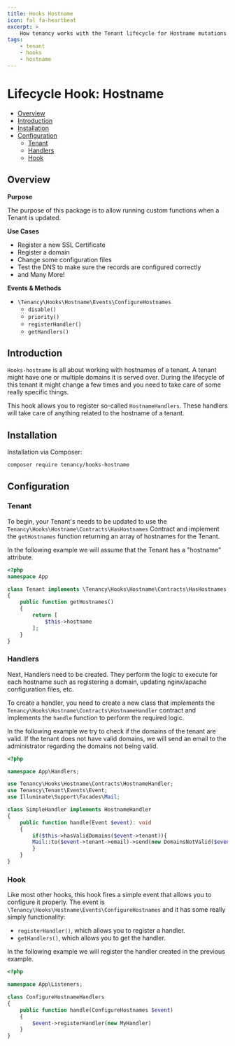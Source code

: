 ```yaml
---
title: Hooks Hostname
icon: fal fa-heartbeat
excerpt: >
    How tenancy works with the Tenant lifecycle for Hostname mutations.
tags:
    - tenant
    - hooks
    - hostname
---
```


# Lifecycle Hook: Hostname

- [Overview](#overview)
- [Introduction](#introduction)
- [Installation](#installation)
- [Configuration](#configuration)
  - [Tenant](#tenant)
  - [Handlers](#handlers)
  - [Hook](#hook)

## Overview

**Purpose**

The purpose of this package is to allow running custom functions when a Tenant is updated.

**Use Cases**

- Register a new SSL Certificate
- Register a domain
- Change some configuration files
- Test the DNS to make sure the records are configured correctly
- and Many More!

**Events & Methods**

- `\Tenancy\Hooks\Hostname\Events\ConfigureHostnames`
  - `disable()`
  - `priority()`
  - `registerHandler()` 
  - `getHandlers()`

## Introduction

`Hooks-hostname` is all about working with hostnames of a tenant. A tenant might have one or multiple domains it is served over. During the lifecycle of this tenant it might change a few times and you need to take care of some really specific things.

This hook allows you to register so-called `HostnameHandlers`. These handlers will take care of anything related to the hostname of a tenant. 
## Installation
Installation via Composer:
```
composer require tenancy/hooks-hostname
```

## Configuration
### Tenant

To begin, your Tenant's needs to be updated to use the `Tenancy\Hooks\Hostname\Contracts\HasHostnames` Contract and implement the `getHostnames` function returning an array of hostnames for the Tenant.

In the following example we will assume that the Tenant has a "hostname" attribute.

```php
<?php
namespace App

class Tenant implements \Tenancy\Hooks\Hostname\Contracts\HasHostnames
{
    public function getHostnames()
    {
        return [
            $this->hostname
        ];
    }
}
```

### Handlers

Next, Handlers need to be created. They perform the logic to execute for each hostname such as registering a domain, updating nginx/apache configuration files, etc.

To create a handler, you need to create a new class that implements the `Tenancy\Hooks\Hostname\Contracts\HostnameHandler` contract and implements the `handle` function to perform the required logic.

In the following example we try to check if the domains of the tenant are valid. If the tenant does not have valid domains, we will send an email to the administrator regarding the domains not being valid.

```php
<?php

namespace App\Handlers;

use Tenancy\Hooks\Hostname\Contracts\HostnameHandler;
use Tenancy\Tenant\Events\Event;
use Illuminate\Support\Facades\Mail;

class SimpleHandler implements HostnameHandler
{
    public function handle(Event $event): void
    {
        if($this->hasValidDomains($event->tenant)){
        Mail::to($event->tenant->email)->send(new DomainsNotValid($event->tenant->getHostnames()));
        }
    }
}
```

### Hook

Like most other hooks, this hook fires a simple event that allows you to configure it properly. The event is `\Tenancy\Hooks\Hostname\Events\ConfigureHostnames` and it has some really simply functionality:

- `registerHandler()`, which allows you to register a handler.
- `getHandlers()`, which allows you to get the handler.

In the following example we will register the handler created in the previous example.

```php
<?php

namespace App\Listeners;

class ConfigureHostnameHandlers
{
    public function handle(ConfigureHostnames $event)
    {
        $event->registerHandler(new MyHandler)
    }
}
```